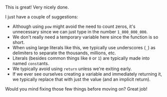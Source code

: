 This is great! Very nicely done.

I just have a couple of suggestions:
- Although using `pow` might avoid the need to count zeros, it's unnecessary since we can just type in the number `1_000_000_000`.
- We don't really need a temporary variable here since the function is so short.
- When using large literals like this, we typically use underscores (`_`) as delimiters to separate the thousands, millions, etc.
- Literals (besides common things like `0` or `1`) are typically made into named `const`ants.
- We typically avoid using `return` unless we're exiting early.
- If we ever see ourselves creating a variable and immediately returning it, we typically replace that with just the value (and an implicit return).

Would you mind fixing those few things before moving on? Great job!